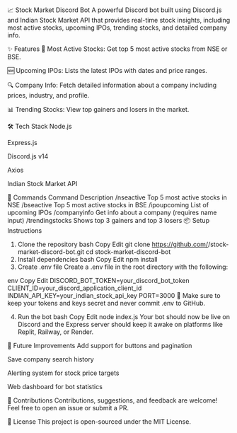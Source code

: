 📈 Stock Market Discord Bot
A powerful Discord bot built using Discord.js and Indian Stock Market API that provides real-time stock insights, including most active stocks, upcoming IPOs, trending stocks, and detailed company info.

✨ Features
📌 Most Active Stocks: Get top 5 most active stocks from NSE or BSE.

🆕 Upcoming IPOs: Lists the latest IPOs with dates and price ranges.

🔍 Company Info: Fetch detailed information about a company including prices, industry, and profile.

📊 Trending Stocks: View top gainers and losers in the market.

🛠️ Tech Stack
Node.js

Express.js

Discord.js v14

Axios

Indian Stock Market API

🧪 Commands
Command	Description
/nseactive	Top 5 most active stocks in NSE
/bseactive	Top 5 most active stocks in BSE
/ipoupcoming	List of upcoming IPOs
/companyinfo	Get info about a company (requires name input)
/trendingstocks	Shows top 3 gainers and top 3 losers
📦 Setup Instructions
1. Clone the repository
bash
Copy
Edit
git clone https://github.com/<your-username>/stock-market-discord-bot.git
cd stock-market-discord-bot
2. Install dependencies
bash
Copy
Edit
npm install
3. Create .env file
Create a .env file in the root directory with the following:

env
Copy
Edit
DISCORD_BOT_TOKEN=your_discord_bot_token
CLIENT_ID=your_discord_application_client_id
INDIAN_API_KEY=your_indian_stock_api_key
PORT=3000
🔐 Make sure to keep your tokens and keys secret and never commit .env to GitHub.

4. Run the bot
bash
Copy
Edit
node index.js
Your bot should now be live on Discord and the Express server should keep it awake on platforms like Replit, Railway, or Render.

🧠 Future Improvements
Add support for buttons and pagination

Save company search history

Alerting system for stock price targets

Web dashboard for bot statistics

🤝 Contributions
Contributions, suggestions, and feedback are welcome! Feel free to open an issue or submit a PR.

📄 License
This project is open-sourced under the MIT License.

